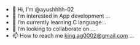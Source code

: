 - 👋 Hi, I’m @ayushhhh-02
- 👀 I’m interested in App development ...
- 🌱 I’m currently learning C language...
- 💞️ I’m looking to collaborate on ...
- 📫 How to reach me king.ag0002@gmail.com ...

<!---
ayushhhh-02/ayushhhh-02 is a ✨ special ✨ repository because its `README.md` (this file) appears on your GitHub profile.
You can click the Preview link to take a look at your changes.
--->
